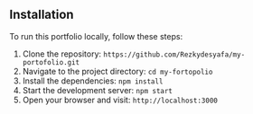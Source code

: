 


## Installation
To run this portfolio locally, follow these steps:

1. Clone the repository: `https://github.com/Rezkydesyafa/my-portofolio.git`
2. Navigate to the project directory: `cd my-fortopolio`
3. Install the dependencies: `npm install`
4. Start the development server: `npm start`
5. Open your browser and visit: `http://localhost:3000`

